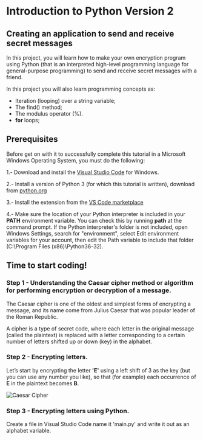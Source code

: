 # Introduction to Python Version 2
## Creating an application to send and receive secret messages

In this project, you will learn how to make your own encryption program using Python (that is an interpreted high-level programming language for general-purpose programming) to send and receive secret messages with a friend. 

In this project you will also learn programming concepts as:

- Iteration (looping) over a string variable;
- The find() method;
- The modulus operator (%).
- **for** loops;

## Prerequisites

Before get on with it to successfully complete this tutorial in a Microsoft Windows Operating System, you must do the following:

1.- Download and install the [Visual Studio Code](https://go.microsoft.com/fwlink/?LinkID=534107) for Windows.

2.- Install a version of Python 3 (for which this tutorial is written), download from [python.org](https://www.python.org/ftp/python/3.6.5/python-3.6.5.exe)

3.- Install the extension from the [VS Code marketplace](https://marketplace.visualstudio.com/items?itemName=ms-python.python)

4.- Make sure the location of your Python interpreter is included in your **PATH** environment variable. You can check this by running **path** at the command prompt. If the Python interpreter's folder is not included, open Windows Settings, search for "environment", select Edit environment variables for your account, then edit the Path variable to include that folder (C:\Program Files (x86)\Python36-32).
	
## Time to start coding!

### Step 1 - Understanding the Caesar cipher method or algorithm for performing encryption or decryption of a message.

The Caesar cipher is one of the oldest and simplest forms of encrypting a message, and its name come from Julius Caesar that was popular leader of the Roman Republic. 

A cipher is a type of secret code, where each letter in the original message (called the plaintext) is replaced with a letter corresponding to a certain number of letters shifted up or down (key) in the alphabet.

### Step 2 - Encrypting letters.

Let’s start by encrypting the letter **'E'** using a left shift of 3 as the key (but you can use any number you like), so that (for example) each occurrence of **E** in the plaintext becomes **B**.


![Caesar Cipher](https://upload.wikimedia.org/wikipedia/commons/thumb/4/4a/Caesar_cipher_left_shift_of_3.svg/640px-Caesar_cipher_left_shift_of_3.svg.png)

### Step 3 - Encrypting letters using Python.

Create a file in Visual Studio Code name it 'main.py' and write it out as an alphabet variable.
